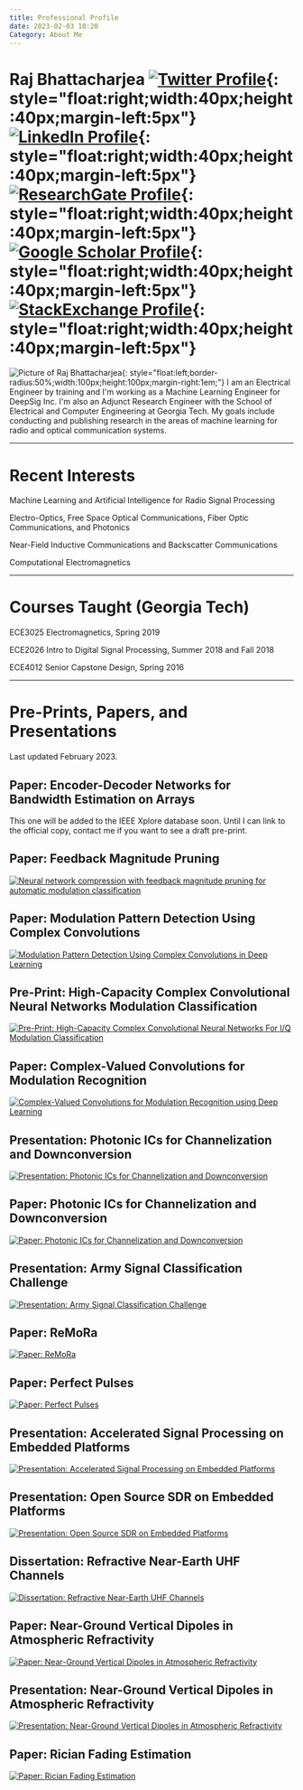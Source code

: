 ```yaml
---
title: Professional Profile
date: 2023-02-03 10:20
Category: About Me
---
```

# Raj Bhattacharjea [![Twitter Profile](images/socials_twitter.png)](https://twitter.com/rajb245){: style="float:right;width:40px;height:40px;margin-left:5px"} [![LinkedIn Profile](images/socials_linkedin.png)](https://www.linkedin.com/in/raj-bhattacharjea/){: style="float:right;width:40px;height:40px;margin-left:5px"} [![ResearchGate Profile](images/socials_researchgate.png)](https://www.researchgate.net/profile/Raj_Bhattacharjea){: style="float:right;width:40px;height:40px;margin-left:5px"} [![Google Scholar Profile](images/socials_googlescholar.svg)](https://scholar.google.com/citations?user=kDQoTnUAAAAJ&hl=en){: style="float:right;width:40px;height:40px;margin-left:5px"} [![StackExchange Profile](images/socials_stackexchange.png)](https://stackexchange.com/users/1648435/rajb245?tab=accounts){: style="float:right;width:40px;height:40px;margin-left:5px"}
<!-- :simple-googlescholar::fontawesome-brands-researchgate::fontawesome-brands-linkedin::fontawesome-brands-square-twitter: -->
<!-- ![Picture of Raj Bhattacharjea](images/RajBhattacharjea_Nov2015_square_200px.png){: style="float:left;border-radius:50%;padding-right:10px;width:100px;height:100px"} -->
![Picture of Raj Bhattacharjea](images/RajBhattacharjea_Nov2015_square_200px.png){: style="float:left;border-radius:50%;width:100px;height:100px;margin-right:1em;"}
I am an Electrical Engineer by training and I'm working as a Machine Learning
Engineer for DeepSig Inc. I'm also an Adjunct Research Engineer with the School
of Electrical and Computer Engineering at Georgia Tech. My goals include 
conducting and publishing research in the areas of machine learning for radio
and optical communication systems.
________________________________________________________________________________
# Recent Interests
Machine Learning and Artificial Intelligence for Radio Signal Processing

Electro-Optics, Free Space Optical Communications, Fiber Optic Communications,
and Photonics

Near-Field Inductive Communications and Backscatter Communications

Computational Electromagnetics
________________________________________________________________________________
# Courses Taught (Georgia Tech)
ECE3025 Electromagnetics, Spring 2019

ECE2026 Intro to Digital Signal Processing, Summer 2018 and Fall 2018

ECE4012 Senior Capstone Design, Spring 2016
________________________________________________________________________________
# Pre-Prints, Papers, and Presentations
Last updated February 2023.
## Paper: Encoder-Decoder Networks for Bandwidth Estimation on Arrays
This one will be added to the IEEE Xplore database soon. Until I can link to the official copy, contact me if you want to see a draft pre-print.
## Paper: Feedback Magnitude Pruning
[![Neural network compression with feedback magnitude pruning for automatic modulation classification](images/itu_challenge.png)](https://www.itu.int/pub/S-JNL-VOL3.ISSUE2-2022-A14)
## Paper: Modulation Pattern Detection Using Complex Convolutions
[![Modulation Pattern Detection Using Complex Convolutions in Deep Learning](images/mod_pattern_detection.png)](https://ieeexplore.ieee.org/abstract/document/9412382)
## Pre-Print: High-Capacity Complex Convolutional Neural Networks Modulation Classification
[![Pre-Print: High-Capacity Complex Convolutional Neural Networks For I/Q Modulation Classification](images/high_capacity_complex_conv_modrec.png)](https://arxiv.org/abs/2010.10717)
## Paper: Complex-Valued Convolutions for Modulation Recognition
[![Complex-Valued Convolutions for Modulation Recognition using Deep Learning](images/complex_conv_modrec.png)](https://ieeexplore.ieee.org/abstract/document/9145469)
## Presentation: Photonic ICs for Channelization and Downconversion
[![Presentation: Photonic ICs for Channelization and Downconversion](images/photonic_ics_pres.png)](https://www.osti.gov/biblio/1643122)
## Paper: Photonic ICs for Channelization and Downconversion
[![Paper: Photonic ICs for Channelization and Downconversion](images/photonic_ics.png)](https://ieeexplore.ieee.org/abstract/document/8908217)
## Presentation: Army Signal Classification Challenge
[![Presentation: Army Signal Classification Challenge](images/ascc_final.png)](https://www.gnuradio.org/grcon/grcon18/presentations/RadioML_Redux_GTRI_Efforts_on_the_Army_Signal_Classification_Challenge/)
## Paper: ReMoRa
[![Paper: ReMoRa](images/remora.png)](https://ieeexplore.ieee.org/document/8046154)
## Paper: Perfect Pulses
[![Paper: Perfect Pulses](images/pp.png)](https://ieeexplore.ieee.org/document/7945580)
## Presentation: Accelerated Signal Processing on Embedded Platforms
[![Presentation: Accelerated Signal Processing on Embedded Platforms](images/GRCon_2016_final.png)](https://youtu.be/NK4BaqBuzbk)
## Presentation: Open Source SDR on Embedded Platforms
[![Presentation: Open Source SDR on Embedded Platforms](images/SDR_Receiver_and_Transmitter.png)](https://www.researchgate.net/publication/304346578_Open-Source_SDR_on_Embedded_Platforms)
## Dissertation: Refractive Near-Earth UHF Channels
[![Dissertation: Refractive Near-Earth UHF Channels](images/dissertation.png)](https://smartech.gatech.edu/handle/1853/53002)
## Paper: Near-Ground Vertical Dipoles in Atmospheric Refractivity
[![Paper: Near-Ground Vertical Dipoles in Atmospheric Refractivity](images/stackup.png)](1P_11_0320.pdf)
## Presentation: Near-Ground Vertical Dipoles in Atmospheric Refractivity
[![Presentation: Near-Ground Vertical Dipoles in Atmospheric Refractivity](images/dipole_comparison.png)](Bhattacharjea_Presentation_PIERS2013_Stockholm.pdf)
## Paper: Rician Fading Estimation
[![Paper: Rician Fading Estimation](images/alpha_beta.png)](https://ieeexplore.ieee.org/document/6327312)